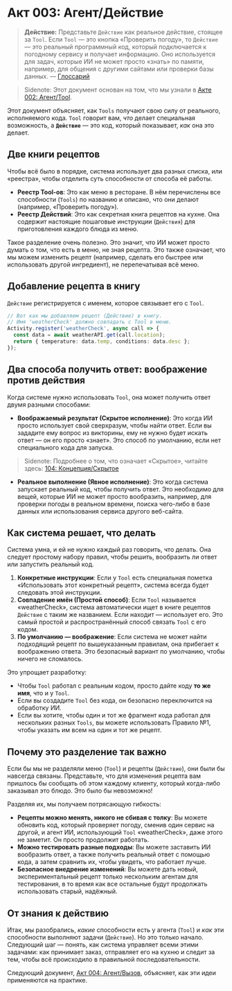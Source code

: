 # Акт 003: Агент/Действие

> **Действие:** Представьте `Действие` как реальное действие, стоящее за `Tool`. Если `Tool` — это кнопка «Проверить погоду», то `Действие` — это реальный программный код, который подключается к погодному сервису и получает информацию. Оно используется для задач, которые ИИ не может просто «знать» по памяти, например, для общения с другими сайтами или проверки базы данных. — [Глоссарий](./000_glossary.md)

> Sidenote: Этот документ основан на том, что мы узнали в [Акте 002: Агент/Tool](./002_agent_tool.md).

Этот документ объясняет, как `Tools` получают свою силу от реального, исполняемого кода. `Tool` говорит вам, *что* делает специальная возможность, а **`Действие`** — это код, который показывает, *как* она это делает.

## Две книги рецептов

Чтобы всё было в порядке, система использует два разных списка, или «реестра», чтобы отделить суть способности от способа её работы.

- **Реестр Tool-ов**: Это как меню в ресторане. В нём перечислены все способности (`Tools`) по названию и описано, что они делают (например, «Проверить погоду»).
- **Реестр Действий**: Это как секретная книга рецептов на кухне. Она содержит настоящие пошаговые инструкции (`Действия`) для приготовления каждого блюда из меню.

Такое разделение очень полезно. Это значит, что ИИ может просто думать о том, что есть в меню, не зная рецепта. Это также означает, что мы можем изменить рецепт (например, сделать его быстрее или использовать другой ингредиент), не перепечатывая всё меню.

## Добавление рецепта в книгу

`Действие` регистрируется с именем, которое связывает его с `Tool`.

```typescript
// Вот как мы добавляем рецепт (Действие) в книгу.
// Имя 'weatherCheck' должно совпадать с Tool в меню.
Activity.register('weatherCheck', async call => {
  const data = await weatherAPI.get(call.location);
  return { temperature: data.temp, conditions: data.desc };
});
```

## Два способа получить ответ: воображение против действия

Когда системе нужно использовать `Tool`, она может получить ответ двумя разными способами:

- **Воображаемый результат (Скрытое исполнение)**: Это когда ИИ просто использует свой сверхразум, чтобы найти ответ. Если вы зададите ему вопрос из викторины, ему не нужно будет искать ответ — он его просто «знает». Это способ по умолчанию, если нет специального кода для запуска.
> Sidenote: Подробнее о том, что означает «Скрытое», читайте здесь: [104: Концепция/Скрытое](./104_concept_latent.md)
- **Реальное выполнение (Явное исполнение)**: Это когда система запускает реальный код, чтобы получить ответ. Это необходимо для вещей, которые ИИ не может просто вообразить, например, для проверки погоды в реальном времени, поиска чего-либо в базе данных или использования сервиса другого веб-сайта.

## Как система решает, что делать

Система умна, и ей не нужно каждый раз говорить, что делать. Она следует простому набору правил, чтобы решить, вообразить ли ответ или запустить реальный код.

1.  **Конкретные инструкции**: Если у `Tool` есть специальная пометка «Использовать этот конкретный рецепт», система всегда будет следовать этой инструкции.
2.  **Совпадение имён (Простой способ)**: Если `Tool` называется «weatherCheck», система автоматически ищет в книге рецептов `Действие` с таким же названием. Если находит — использует его. Это самый простой и распространённый способ связать `Tool` с его кодом.
3.  **По умолчанию — воображение**: Если система не может найти подходящий рецепт по вышеуказанным правилам, она прибегает к воображению ответа. Это безопасный вариант по умолчанию, чтобы ничего не сломалось.

Это упрощает разработку:

- Чтобы `Tool` работал с реальным кодом, просто дайте коду **то же имя**, что и у `Tool`.
- Если вы создадите `Tool` без кода, он безопасно переключится на обработку ИИ.
- Если вы хотите, чтобы один и тот же фрагмент кода работал для нескольких разных `Tools`, вы можете использовать Правило №1, чтобы указать им всем на один и тот же рецепт.

## Почему это разделение так важно

Если бы мы не разделяли меню (`Tool`) и рецепты (`Действие`), они были бы навсегда связаны. Представьте, что для изменения рецепта вам пришлось бы сообщать об этом каждому клиенту, который когда-либо заказывал это блюдо. Это было бы невозможно!

Разделяя их, мы получаем потрясающую гибкость:

- **Рецепты можно менять, никого не сбивая с толку**: Вы можете обновить код, который проверяет погоду, сменив один сервис на другой, и агент ИИ, использующий `Tool` «weatherCheck», даже этого не заметит. Он просто продолжит работать.
- **Можно тестировать разные подходы**: Вы можете заставить ИИ вообразить ответ, а также получить реальный ответ с помощью кода, а затем сравнить их, чтобы увидеть, что работает лучше.
- **Безопасное внедрение изменений**: Вы можете дать новый, экспериментальный рецепт только нескольким агентам для тестирования, в то время как все остальные будут продолжать использовать старый, надёжный.

## От знания к действию

Итак, мы разобрались, *какие* способности есть у агента (`Tool`) и *как* эти способности выполняют задачи (`Действие`). Но это только начало. Следующий шаг — понять, как система управляет всеми этими задачами: как принимает заказ, отправляет его на кухню и следит за тем, чтобы всё происходило в правильной последовательности.

Следующий документ, [Акт 004: Агент/Вызов](./004_agent_call.md), объясняет, как эти идеи применяются на практике.